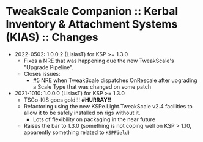 # TweakScale Companion :: Kerbal Inventory & Attachment Systems (KIAS) :: Changes

* 2022-0502: 1.0.0.2 (LisiasT) for KSP >= 1.3.0
	+ Fixes a NRE that was happening due the new TweakScale's "Upgrade Pipeline".
	+ Closes issues:
		- [#5](https://github.com/net-lisias-ksp/TweakScaleCompanion_KIS/issues/5) NRE when TweakScale dispatches OnRescale after upgrading a Scale Type that was changed on some patch 
* 2021-1010: 1.0.0.0 (LisiasT) for KSP >= 1.3.0
	+ TSCo-KIS goes gold!!! **#HURRAY!!**
	+ Refactoring using the new KSPe.Light.TweakScale v2.4 facilities to allow it to be safely installed on rigs without it.
		+ Lots of flexibility on packaging in the near future
	+ Raises the bar to 1.3.0 (something is not coping well on KSP > 1.10, apparently something related to `KSPField`)
